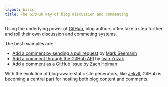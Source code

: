 ```yaml
---
layout: basic
title: The GitHub way of blog discussion and commenting
---
```


Using the underlying power of [GitHub](http://github.com/), blog authors often take a step further and roll their own discussion and commeting systems.

The best examples are:

 * [Add a comment by sending a pull request](http://blog.ploeh.dk/2013/03/03/moving-the-blog-to-jekyll/) by [Mark Seemann](http://blog.ploeh.dk/)
 * [Add a comment through the GitHub API](http://ivanzuzak.info/2011/02/18/github-hosted-comments-for-github-hosted-blogs.html) by [Ivan Zuzak](http://ivanzuzak.info)
 * [Add a comment as a GitHub issue](https://github.com/holman/feedback) by [Zach Holman](http://zachholman.com/)

With the evolution of blog-aware static site generators, like [Jekyll](http://jekyllrb.com/), GitHub is becoming a central part for hosting both blog content and comments.
